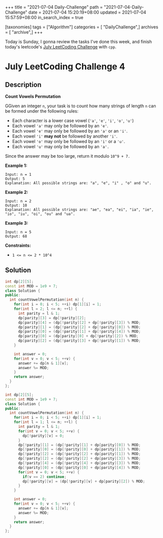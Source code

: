 +++
title = "2021-07-04 Daily-Challenge"
path = "2021-07-04-Daily-Challenge"
date = 2021-07-04 15:20:19+08:00
updated = 2021-07-04 15:57:59+08:00
in_search_index = true

[taxonomies]
tags = ["Algorithm"]
categories = [ "DailyChallenge",]
archives = [ "archive",]
+++

Today is Sunday, I gonna review the tasks I've done this week, and finish today's leetcode's [July LeetCoding Challenge](https://leetcode.com/explore/challenge/card/july-leetcoding-challenge-2021/608/week-1-july-1st-july-7th/3802/) with `cpp`.

<!-- more -->

# July LeetCoding Challenge 4

## Description

**Count Vowels Permutation**

GGiven an integer `n`, your task is to count how many strings of length `n` can be formed under the following rules:

- Each character is a lower case vowel (`'a'`, `'e'`, `'i'`, `'o'`, `'u'`)
- Each vowel `'a'` may only be followed by an `'e'`.
- Each vowel `'e'` may only be followed by an `'a'` or an `'i'`.
- Each vowel `'i'` **may not** be followed by another `'i'`.
- Each vowel `'o'` may only be followed by an `'i'` or a `'u'`.
- Each vowel `'u'` may only be followed by an `'a'.`

Since the answer may be too large, return it modulo `10^9 + 7.`

 

**Example 1:**

```
Input: n = 1
Output: 5
Explanation: All possible strings are: "a", "e", "i" , "o" and "u".
```

**Example 2:**

```
Input: n = 2
Output: 10
Explanation: All possible strings are: "ae", "ea", "ei", "ia", "ie", "io", "iu", "oi", "ou" and "ua".
```

**Example 3:** 

```
Input: n = 5
Output: 68
```

 

**Constraints:**

- `1 <= n <= 2 * 10^4`

## Solution

``` cpp
int dp[2][5];
const int MOD = 1e9 + 7;
class Solution {
public:
  int countVowelPermutation(int n) {
    for(int i = 0; i < 5; ++i) dp[1][i] = 1;
    for(int l = 2; l <= n; ++l) {
      int parity = l & 1;
      dp[parity][3] = dp[!parity][2];
      dp[parity][4] = (dp[!parity][2] + dp[!parity][3]) % MOD;
      dp[parity][1] = (dp[!parity][2] + dp[!parity][0]) % MOD;
      dp[parity][0] = (dp[!parity][1] + dp[!parity][4]) % MOD;
      dp[parity][0] = (dp[parity][0] + dp[!parity][2]) % MOD;
      dp[parity][2] = (dp[!parity][3] + dp[!parity][1]) % MOD;
    }

    int answer = 0;
    for(int v = 0; v < 5; ++v) {
      answer += dp[n & 1][v];
      answer %= MOD;
    }
    return answer;
  }
};
```

``` cpp
int dp[2][5];
const int MOD = 1e9 + 7;
class Solution {
public:
  int countVowelPermutation(int n) {
    for(int i = 0; i < 5; ++i) dp[1][i] = 1;
    for(int l = 1; l <= n; ++l) {
      int parity = l & 1;
      for(int v = 0; v < 5; ++v) {
        dp[!parity][v] = 0;
      }
      dp[!parity][1] = (dp[!parity][1] + dp[parity][0]) % MOD;
      dp[!parity][0] = (dp[!parity][0] + dp[parity][1]) % MOD;
      dp[!parity][2] = (dp[!parity][2] + dp[parity][1]) % MOD;
      dp[!parity][2] = (dp[!parity][2] + dp[parity][3]) % MOD;
      dp[!parity][4] = (dp[!parity][4] + dp[parity][3]) % MOD;
      dp[!parity][0] = (dp[!parity][0] + dp[parity][4]) % MOD;
      for(int v = 0; v < 5; ++v) {
        if(v == 2) continue;
        dp[!parity][v] = (dp[!parity][v] + dp[parity][2]) % MOD;
      }
    }

    int answer = 0;
    for(int v = 0; v < 5; ++v) {
      answer += dp[n & 1][v];
      answer %= MOD;
    }
    return answer;
  }
};
```
